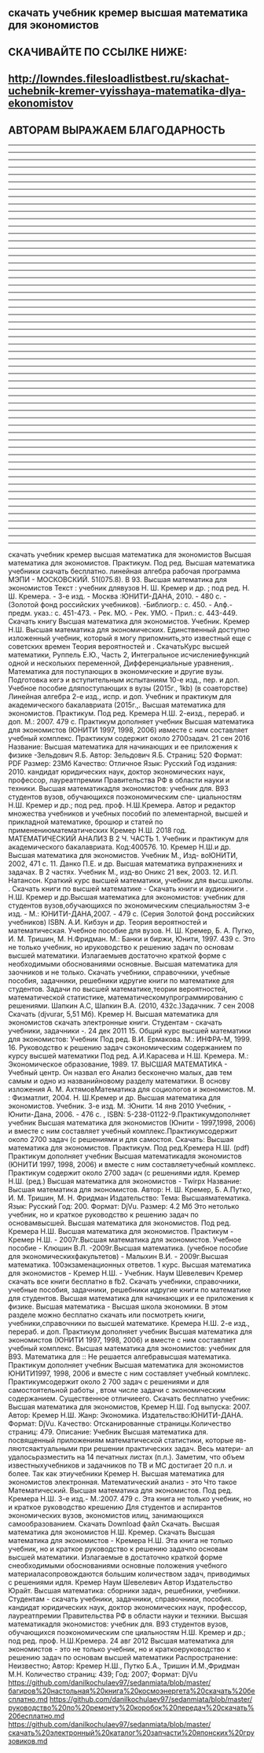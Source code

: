 скачать учебник кремер высшая математика для экономистов
--------------------------------------------------
СКАЧИВАЙТЕ ПО ССЫЛКЕ НИЖЕ:
--------------------------------------------------
http://lowndes.filesloadlistbest.ru/skachat-uchebnik-kremer-vyisshaya-matematika-dlya-ekonomistov
--------------------------------------------------
АВТОРАМ ВЫРАЖАЕМ БЛАГОДАРНОСТЬ
--------------------------------------------------
--------------------------------------------------
--------------------------------------------------
--------------------------------------------------
--------------------------------------------------
--------------------------------------------------
--------------------------------------------------
--------------------------------------------------
--------------------------------------------------
--------------------------------------------------
--------------------------------------------------
--------------------------------------------------
--------------------------------------------------
--------------------------------------------------
--------------------------------------------------
--------------------------------------------------
--------------------------------------------------
--------------------------------------------------
--------------------------------------------------
--------------------------------------------------
--------------------------------------------------
--------------------------------------------------
--------------------------------------------------
--------------------------------------------------
--------------------------------------------------
--------------------------------------------------
--------------------------------------------------
--------------------------------------------------
--------------------------------------------------
--------------------------------------------------
--------------------------------------------------
--------------------------------------------------
--------------------------------------------------
--------------------------------------------------
--------------------------------------------------
--------------------------------------------------
--------------------------------------------------
--------------------------------------------------
--------------------------------------------------
--------------------------------------------------
--------------------------------------------------
--------------------------------------------------
--------------------------------------------------
--------------------------------------------------
--------------------------------------------------
--------------------------------------------------
--------------------------------------------------
--------------------------------------------------
--------------------------------------------------
--------------------------------------------------
--------------------------------------------------
--------------------------------------------------
--------------------------------------------------
--------------------------------------------------
--------------------------------------------------
--------------------------------------------------
скачать учебник кремер высшая математика для экономистов Высшая математика для экономистов. Практикум. Под ред. Высшая математика учебники скачать бесплатно. линейная алгебра рабочая программа МЭПИ - МОСКОВСКИЙ. 51(075.8). В 93. Высшая математика для экономистов Текст : учебник длявузов  Н. Ш. Кремер и др. ; под ред. Н. Ш. Кремера. - 3-е изд. - Москва :ЮНИТИ-ДАНА, 2010. - 480 с. - (Золотой фонд российских учебников). -Библиогр.: с. 450. - Алф.-предм. указ.: с. 451-473. - Рек. МО. - Рек. УМО. - Прил.: с. 443-449. Скачать книгу Высшая математика для экономистов. Учебник. Кремер Н.Ш. Высшая математика для экономических. Единственный доступно изложенный учебник, который я могу припомнить,это известный еще с советских времен Теория вероятностей и . СкачатьКурс высшей математики, Руппель Е.Ю., Часть 2, Интегральное исчислениефункций одной и нескольких переменной, Дифференциальные уравнения,. Математика для поступающих в экономические и другие вузы. Подготовка кегэ и вступительным испытаниям 10-е изд., пер. и доп. Учебное пособие дляпоступающих в вузы (2015г., 1kb) (в соавторстве) Линейная алгебра 2-е изд., испр. и доп. Учебник и практикум для академического бакалавриата (2015г.,. Высшая математика для экономистов. Практикум. Под ред. Кремера Н.Ш. 2-еизд., перераб. и доп.  М.: 2007.  479 с. Практикум дополняет учебник Высшая математика для экономистов (ЮНИТИ  1997, 1998, 2006) ивместе с ним составляет учебный комплекс. Практикум содержит около 2700задач. 21 сен 2016  Название: Высшая математика для начинающих и ее приложения к физике -Зельдович Я.Б. Автор: Зельдович Я.Б. Страниц: 520 Формат: PDF Размер: 23Мб Качество: Отличное Язык: Русский Год издания: 2010. кандидат юридических наук, доктор экономических наук, профессор, лауреатпремии Правительства РФ в области науки и техники. Высшая математикадля экономистов: учебник для. В93 студентов вузов, обучающихся поэкономическим спе- циальностям  Н.Ш. Кремер и др.; под ред. проф. Н.Ш.Кремера. Автор и редактор множества учебников и учебных пособий по элементарной, высшей и прикладной математике, брошюр и статей по применениюматематических  Кремер Н.Ш. 2018 год. МАТЕМАТИЧЕСКИЙ АНАЛИЗ В 2 Ч. ЧАСТЬ 1. Учебник и практикум для академического бакалавриата. Код:400576. 10. Кремер Н.Ш.и др. Высшая математика для экономистов. Учебник  М., Изд- воЮНИТИ, 2002, 471 с. 11. Данко П.Е. и др. Высшая математика вупражнениях и задачах. В 2 частях. Учебник  М., изд-во Оникс 21 век, 2003. 12. И.П. Натансон. Краткий курс высшей математики, учебник для высш.школы. . Скачать книги по высшей математике - Скачать книги и аудиокниги
. Н.Ш. Кремер и др.Высшая математика для экономистов: учебник для студентов вузов,обучающихся по экономическим специальностям 3-е изд. - М.: ЮНИТИ-ДАНА,2007. - 479 с.  (Серия Золотой фонд российских учебников) ISBN. А.И. Кибзун и др. Теория вероятностей и математическая. Учебное пособие для вузов. Н. Ш. Кремер, Б. А. Пугко, И. М. Тришин, М. Н.Фридман. М.: Банки и биржи, Юнити, 1997. 439 с. Это не только учебник, но ируководство к решению задач по основам высшей математики. Излагаемыев достаточно краткой форме с необходимыми обоснованиями основные. Высшая математика для заочников и не только. Скачать учебники, справочники, учебные пособия, задачники, решебники идругие книги по математике для студентов.  Задачи по высшей математике,теории вероятностей, математической статистике, математическомупрограммированию с решениями. Шапкин А.С, Шапкин В.А. (2010, 432с.)Задачник. 7 сен 2008  Скачать (djvurar, 5,51 Мб). Кремер Н. Высшая математика для экономистов скачать электронные книги. Студентам - скачать учебники, задачники  -. 24 дек 2011  15. Общий курс высшей математики для экономистов: Учебник  Под ред. В.И. Ермакова. М.: ИНФРА-М, 1999. 16. Руководство к решению задач сэкономическим содержанием по курсу высшей математики  Под ред. А.И.Карасева и Н.Ш. Кремера. М.: Экономическое образование, 1989. 17. ВЫСШАЯ МАТЕМАТИКА - Учебный центр. Он назвал его Анализ бесконечно малых, дав тем самым и одно из названийновому разделу математики. В основу изложения  А. М. АхтямовМатематика для социологов и экономистов.  М. : Физматлит, 2004. Н. Ш.Кремер и др. Высшая математика для экономистов. Учебник. 3-е изд.  М. :Юнити. 14 янв 2010  Учебник, - Юнити-Дана, 2006. - 476 с. , ISBN: 5-238-01122-9.Практикумдополняет учебник Высшая математика для экономистов (Юнити - 1997,1998, 2006) и вместе с ним составляет учебный комплекс.Практикумсодержит около 2700 задач (с решениями и для самостоя. Скачать: Высшая математика для экономистов. Практикум. Под ред.Кремера Н.Ш. (pdf)  Практикум дополняет учебник Высшая математикадля экономистов (ЮНИТИ  1997, 1998, 2006) и вместе с ним составляетучебный комплекс. Практикум содержит около 2700 задач (с решениями идля. Кремер Н.Ш. (ред.) Высшая математика для экономистов  - Twirpx
Название: Высшая математика для экономистов. Автор: Н. Ш. Кремер, Б. А.Путко, И. М. Тришин, М. Н. Фридман Издательство: Тема: Высшаяматематика. Язык: Русский Год: 200. Формат: DjVu. Размер: 4.2 Мб Это нетолько учебник, но и краткое руководство к решению задач по основамвысшей. Высшая математика для экономистов. Под ред. Кремера Н.Ш. Высшая математика для экономистов. Практикум - Кремер Н.Ш. - 2007г.Высшая математика для экономистов. Учебное пособие - Клюшин В.Л. -2009г.Высшая математика. (учебное пособие для экономическихфакультетов) - Малыхин В.И. - 2009г.Высшая математика. 100экзаменационных ответов. 1 курс. Высшая математика для экономистов - Кремер Н.Ш. - Учебник. Наум Шевелевич Кремер  скачать все книги бесплатно в fb2. Скачать учебники, справочники, учебные пособия, задачники, решебники идругие книги по математике для студентов. Высшая математика для начинающих и ее приложения к физике. Высшая математика - Высшая школа экономики. В этом разделе можно бесплатно скачать или посмотреть книги, учебники,справочники по высшей математике.  Кремера Н.Ш. 2-е изд., перераб. и доп.  Практикум дополняет учебник Высшая математика для экономистов (ЮНИТИ  1997, 1998, 2006) и вместе с ним составляет учебный комплекс. Высшая математика для экономистов: учебник для В93. Математика для :: Не решается алгебравысшая математика. Практикум дополняет учебник Высшая математика для экономистов ЮНИТИ1997, 1998, 2006 и вместе с ним составляет учебный комплекс. Практикумсодержит около 2 700 задач с решениями и для самостоятельной работы , втом числе задачи с экономическим содержанием. Существенное отличиеего. Скачать бесплатно учебник: Высшая математика для экономистов, Кремер Н.Ш. Год выпуска: 2007. Автор: Кремер Н.Ш. Жанр: Экономика. Издательство:ЮНИТИ-ДАНА. Формат: DjVu. Качество: Отсканированные страницы.Количество страниц: 479. Описание: Учебник Высшая математика для. посвященный приложениям математической статистики, которые яв- ляютсяактуальными при решении практических задач. Весь матери- ал удалосьразместить на 14 печатных листах (п.л.). Заметим, что объем известныхучебников и задачников по ТВ и МС достигает 20 п.л. и более. Так как этиучебники
Кремер Н. Высшая математика для экономистов электронная. Математический анализ - это Что такое Математический. Высшая математика для экономистов. Под ред. Кремера Н.Ш. 3-е изд.- М.:2007.  479 с. Эта книга  не только учебник, но и краткое руководство крешению  Для студентов и аспирантов экономических вузов, экономистов илиц, занимающихся самообразованием.  Скачать  Download файл Скачать. Высшая математика для экономистов Н.Ш. Кремер. Скачать Высшая математика для экономистов - Кремера Н.Ш. Эта книга  не только учебник, но и краткое руководство к решению задачпо основам высшей математики. Излагаемые в достаточно краткой форме снеобходимыми обоснованиями основные положения учебного материаласопровождаются большим количеством задач, приводимых с решениями идля. Кремер Наум Шевелевич Автор Издательство Юрайт. Высшая математика: сборники задач, решебники, учебники. Студентам - скачать учебники, задачники, справочники, пособия. кандидат юридических наук, доктор экономических наук, профессор, лауреатпремии Правительства РФ в области науки и техники. Высшая математикадля экономистов: учебник для. В93 студентов вузов, обучающихся поэкономическим спе циальностям  Н.Ш. Кремер и др.; под ред. проф. H.Ш.Кремера. 24 авг 2012  Высшая математика для экономистов - это не только учебник, но и краткоеруководство к решению задач по основам высшей математики Распространение: Неизвестно; Автор: Кремер Н.Ш., Путко Б.А., Тришин И.М.,Фридман М.Н. Количество страниц: 439; Год: 2007; Формат: DjVu
https://github.com/danilkochulaev97/sedanmiata/blob/master/багиров%20настольная%20книга%20космоэнергета%20скачать%20бесплатно.md
https://github.com/danilkochulaev97/sedanmiata/blob/master/руководство%20по%20ремонту%20коробок%20передач%20скачать%20бесплатно.md
https://github.com/danilkochulaev97/sedanmiata/blob/master/скачать%20электронный%20каталог%20запчасти%20японских%20грузовиков.md
